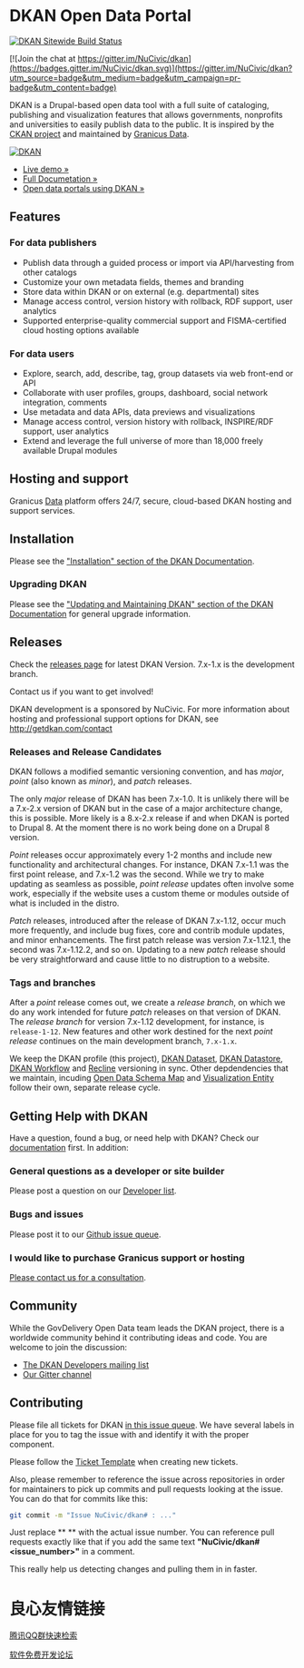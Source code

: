 # DKAN Open Data Portal

[![DKAN Sitewide Build Status](https://circleci.com/gh/NuCivic/dkan.svg?style=svg)](https://circleci.com/gh/NuCivic/dkan)

[![Join the chat at https://gitter.im/NuCivic/dkan](https://badges.gitter.im/NuCivic/dkan.svg)](https://gitter.im/NuCivic/dkan?utm_source=badge&utm_medium=badge&utm_campaign=pr-badge&utm_content=badge)

DKAN is a Drupal-based open data tool with a full suite of cataloging, publishing and visualization features that allows governments, nonprofits and universities to easily publish data to the public. It is inspired by the [CKAN project](https://github.com/ckan/ckan) and maintained by [Granicus Data](http://getdkan.com/contact).

[![DKAN](docs/images/dkan-front-page.png)](http://getdkan.com)

*  [ Live demo » ](http://demo.getdkan.com/)
*  [ Full Documetation » ](http://docs.getdkan.com/)
*  [ Open data portals using DKAN » ](https://github.com/NuCivic/dkan-sites)

## Features

### For data publishers

*   Publish data through a guided process or import via API/harvesting from other catalogs
*   Customize your own metadata fields, themes and branding
*   Store data within DKAN or on external (e.g. departmental) sites
*   Manage access control, version history with rollback, RDF support, user analytics
*   Supported enterprise-quality commercial support and FISMA-certified cloud hosting options available

### For data users

*   Explore, search, add, describe, tag, group datasets via web front-end or API
*   Collaborate with user profiles, groups, dashboard, social network integration, comments
*   Use metadata and data APIs, data previews and visualizations
*   Manage access control, version history with rollback, INSPIRE/RDF support, user analytics
*   Extend and leverage the full universe of more than 18,000 freely available Drupal modules

## Hosting and support

Granicus [Data](http://getdkan.com/) platform offers 24/7, secure, cloud-based DKAN hosting and support services.

## Installation

Please see the ["Installation" section of the DKAN Documentation](http://docs.getdkan.com/en/latest/introduction/installation.html).

### Upgrading DKAN

Please see the ["Updating and Maintaining DKAN" section of the DKAN Documentation](http://docs.getdkan.com/en/latest/introduction/maintaining.html) for general upgrade information.

## Releases

Check the [releases page](https://github.com/NuCivic/dkan/releases) for latest DKAN Version. 7.x-1.x is the development branch.

Contact us if you want to get involved!

DKAN development is a sponsored by NuCivic. For more information about hosting and professional support options for DKAN, see http://getdkan.com/contact

### Releases and Release Candidates

DKAN follows a modified semantic versioning convention, and has _major_, _point_ (also known as _minor_), and _patch_ releases.

The only _major_ release of DKAN has been 7.x-1.0. It is unlikely there will be a 7.x-2.x version of DKAN but in the case of a major architecture change, this is possible. More likely is a 8.x-2.x release if and when DKAN is ported to Drupal 8. At the moment there is no work being done on a Drupal 8 version.

_Point_ releases occur approximately every 1-2 months and include new functionality and architectural changes. For instance, DKAN 7.x-1.1 was the first point release, and 7.x-1.2 was the second. While we try to make updating as seamless as possible, _point release_ updates often involve some work, especially if the website uses a custom theme or modules outside of what is included in the distro.

_Patch_ releases, introduced after the release of DKAN 7.x-1.12, occur much more frequently, and include bug fixes, core and contrib module updates, and minor enhancements. The first patch release was version 7.x-1.12.1, the second was 7.x-1.12.2, and so on. Updating to a new _patch_ release should be very straightforward and cause little to no distruption to a website.

### Tags and branches

After a _point_ release comes out, we create a _release branch_, on which we do any work intended for future _patch_ releases on that version of DKAN. The _release branch_ for version 7.x-1.12 development, for instance, is `release-1-12`. New features and other work destined for the next _point release_ continues on the main development branch, `7.x-1.x`.

We keep the DKAN profile (this project), [DKAN Dataset](https://github.com/NuCivic/dkan_dataset), [DKAN Datastore](https://github.com/NuCivic/dkan_datastore), [DKAN Workflow](https://github.com/NuCivic/dkan_workflow) and [Recline](https://github.com/NuCivic/recline) versioning in sync. Other depdendencies that we maintain, incuding [Open Data Schema Map](https://github.com/NuCivic/open_data_schema_map) and [Visualization Entity](https://github.com/NuCivic/visualization_entity) follow their own, separate release cycle.

## Getting Help with DKAN

Have a question, found a bug, or need help with DKAN? Check our [documentation](http://docs.getdkan.com) first. In addition:

### General questions as a developer or site builder

Please post a question on our [Developer list](https://groups.google.com/forum/?hl=en#!forum/dkan-dev).

### Bugs and issues

Please post it to our [Github issue queue](https://github.com/nucivic/dkan/issues).

### I would like to purchase Granicus support or hosting

[Please contact us for a consultation](https://granicus.com/contact-us/).

## Community

While the GovDelivery Open Data team leads the DKAN project, there is a worldwide community behind it contributing ideas and code. You are welcome to join the discussion:

* [The DKAN Developers mailing list](https://groups.google.com/forum/?hl=en#!forum/dkan-dev)
* [Our Gitter channel](https://gitter.im/NuCivic/dkan)

## Contributing

Please file all tickets for DKAN [in this issue queue](https://github.com/NuCivic/dkan/issues). We have several labels in place for you to tag the issue with and identify it with the proper component.

Please follow the [Ticket Template](https://github.com/NuCivic/dkan/blob/7.x-1.x/CONTRIBUTING.md#new-feature-template) when creating new tickets.

Also, please remember to reference the issue across repositories in order for maintainers to pick up commits and pull requests looking at the issue. You can do that for commits like this:

```bash
git commit -m "Issue NuCivic/dkan# : ..."
```

Just replace ** ** with the actual issue number. You can reference pull requests exactly like that if you add the same text **"NuCivic/dkan#&lt;issue_number&gt;"** in a comment. 

This really help us detecting changes and pulling them in in faster.


 # 良心友情链接

[腾讯QQ群快速检索](http://u.720life.cn/s/8cf73f7c)

[软件免费开发论坛](http://u.720life.cn/s/bbb01dc0)